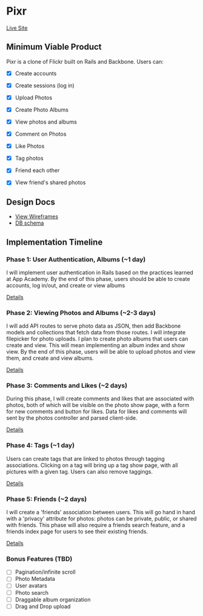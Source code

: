 # Pixr

[Live Site][live]

[live]: https://www.pixr.pics/

## Minimum Viable Product
Pixr is a clone of Flickr built on Rails and Backbone. Users can:

- [x] Create accounts
- [x] Create sessions (log in)
- [x] Upload Photos
- [x] Create Photo Albums
- [x] View photos and albums
- [x] Comment on Photos
- [x] Like Photos
- [x] Tag photos
- [x] Friend each other
- [x] View friend's shared photos


## Design Docs
* [View Wireframes][views]
* [DB schema][schema]

[views]: ./docs/views.md
[schema]: ./docs/schema.md

## Implementation Timeline

### Phase 1: User Authentication, Albums (~1 day)
I will implement user authentication in Rails based on the practices learned at
App Academy. By the end of this phase, users should be able to create accounts,
log in/out, and create or view albums

[Details][phase-one]

### Phase 2: Viewing Photos and Albums (~2-3 days)
I will add API routes to serve photo data as JSON, then add Backbone
models and collections that fetch data from those routes. I will integrate
filepicker for photo uploads.  I plan to create photo albums that users can
create and view.  This will mean implementing an album index and show view. By
the end of this phase, users will be able to upload photos and view them, and
create and view albums.

[Details][phase-two]

### Phase 3: Comments and Likes (~2 days)
During this phase, I will create comments and likes that are associated with
photos, both of which will be visible on the photo show page, with a form for
new comments and button for likes.  Data for likes and comments will sent by the
photos controller and parsed client-side.

[Details][phase-three]

### Phase 4: Tags (~1 day)
Users can create tags that are linked to photos through tagging associations.
Clicking on a tag will bring up a tag show page, with all pictures with a given
tag. Users can also remove taggings.

[Details][phase-four]

### Phase 5: Friends (~2 days)
I will create a 'friends' association between users.  This will go hand in hand
with a 'privacy' attribute for photos: photos can be private, public, or shared
with friends.  This phase will also require a friends search feature, and a
friends index page for users to see their existing friends.

[Details][phase-five]

### Bonus Features (TBD)
- [ ] Pagination/infinite scroll
- [ ] Photo Metadata
- [ ] User avatars
- [ ] Photo search
- [ ] Draggable album organization
- [ ] Drag and Drop upload

[phase-one]: ./docs/phases/phase1.md
[phase-two]: ./docs/phases/phase2.md
[phase-three]: ./docs/phases/phase3.md
[phase-four]: ./docs/phases/phase4.md
[phase-five]: ./docs/phases/phase5.md
